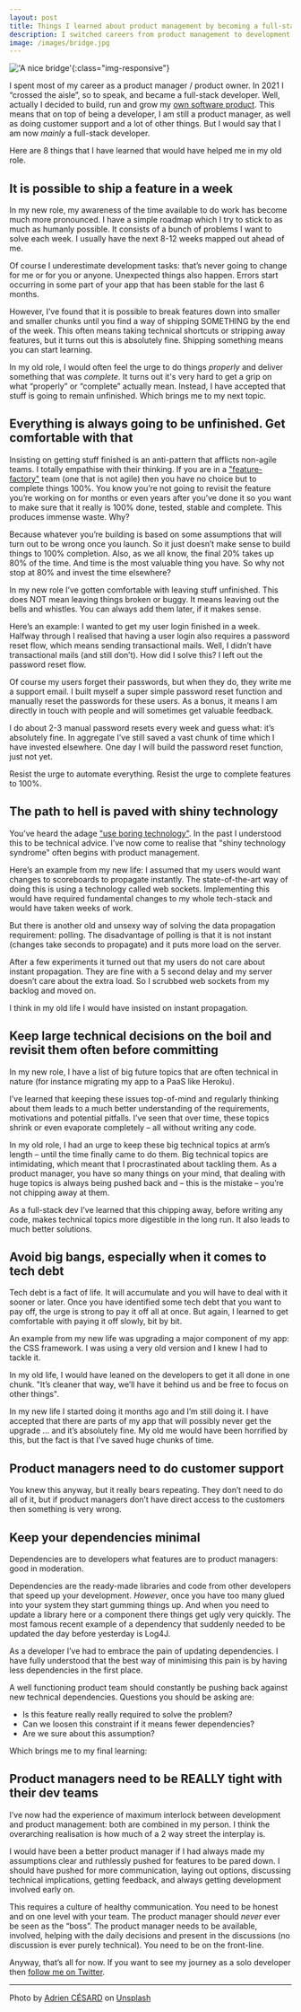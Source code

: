```yaml
---
layout: post
title: Things I learned about product management by becoming a full-stack developer 
description: I switched careers from product management to development. Here's what I learned.
image: /images/bridge.jpg
---
```


!['A nice bridge'](/images/bridge.jpg){:class="img-responsive"}

I spent most of my career as a product manager / product owner. In 2021 I “crossed the aisle”, so to speak, and became a full-stack developer. Well, actually I decided to build, run and grow my [own software product](https://keepthescore.co). This means that on top of being a developer, I am still a product manager, as well as doing customer support and a lot of other things. But I would say that I am now _mainly_ a full-stack developer.

Here are 8 things that I have learned that would have helped me in my old role.

## It is possible to ship a feature in a week
In my new role, my awareness of the time available to do work has become much more pronounced. I have a simple roadmap which I try to stick to as much as humanly possible. It consists of a bunch of problems I want to solve each week. I usually have the next 8-12 weeks mapped out ahead of me.

Of course I underestimate development tasks: that’s never going to change for me or for you or anyone. Unexpected things also happen. Errors start occurring in some part of your app that has been stable for the last 6 months.

However, I’ve found that it is possible to break features down into smaller and smaller chunks until you find a way of shipping SOMETHING by the end of the week. This often means taking technical shortcuts or stripping away features, but it turns out this is absolutely fine. Shipping something means you can start learning.

In my old role, I would often feel the urge to do things _properly_ and deliver something that was _complete_. It turns out it's very hard to get a grip on what “properly” or “complete” actually mean. Instead, I have accepted that stuff is going to remain unfinished. Which brings me to my next topic.

## Everything is always going to be unfinished. Get comfortable with that
Insisting on getting stuff finished is an anti-pattern that afflicts non-agile teams. I totally empathise with their thinking. If you are in a ["feature-factory"](https://cutle.fish/blog/12-signs-youre-working-in-a-feature-factory) team (one that is not agile) then you have no choice but to complete things 100%. You know you’re not going to revisit the feature you’re working on for months or even years after you’ve done it so you want to make sure that it really is 100% done, tested, stable and complete. This produces immense waste. Why?

Because whatever you’re building is based on some assumptions that will turn out to be wrong once you launch. So it just doesn’t make sense to build things to 100% completion. Also, as we all know, the final 20% takes up 80% of the time. And time is the most valuable thing you have. So why not stop at 80% and invest the time elsewhere?

In my new role I’ve gotten comfortable with leaving stuff unfinished. This does NOT mean leaving things broken or buggy. It means leaving out the bells and whistles. You can always add them later, if it makes sense.

Here’s an example: I wanted to get my user login finished in a week. Halfway through I realised that having a user login also requires a password reset flow, which means sending transactional mails. Well, I didn’t have transactional mails (and still don’t). How did I solve this? I left out the password reset flow. 

Of course my users forget their passwords, but when they do, they write me a support email. I built myself a super simple password reset function and manually reset the passwords for these users. As a bonus, it means I am directly in touch with people and will sometimes get valuable feedback.

I do about 2-3 manual password resets every week and guess what: it’s absolutely fine. In aggregate I’ve still saved a vast chunk of time which I have invested elsewhere. One day I will build the password reset function, just not yet.

Resist the urge to automate everything. Resist the urge to complete features to 100%. 

## The path to hell is paved with shiny technology
You’ve heard the adage ["use boring technology"](http://boringtechnology.club). In the past I understood this to be technical advice. I’ve now come to realise that "shiny technology syndrome" often begins with product management. 

Here’s an example from my new life: I assumed that my users would want changes to scoreboards to propagate instantly. The state-of-the-art way of doing this is using a technology called web sockets. Implementing this would have required fundamental changes to my whole tech-stack and would have taken weeks of work.

But there is another old and unsexy way of solving the data propagation requirement: polling. The disadvantage of polling is that it is not instant (changes take seconds to propagate) and it puts more load on the server.

After a few experiments it turned out that my users do not care about instant propagation. They are fine with a 5 second delay and my server doesn’t care about the extra load. So I 
scrubbed web sockets from my backlog and moved on.

I think in my old life I would have insisted on instant propagation. 

## Keep large technical decisions on the boil and revisit them often before committing
In my new role, I have a list of big future topics that are often technical in nature (for instance migrating my app to a PaaS like Heroku).

I’ve learned that keeping these issues top-of-mind and regularly thinking about them leads to a much better understanding of the requirements, motivations and potential pitfalls. I’ve seen that over time, these topics shrink or even evaporate completely – all without writing any code.

In my old role, I had an urge to keep these big technical topics at arm’s length – until the time finally came to do them. Big technical topics are intimidating, which meant that I procrastinated about tackling them. As a product manager, you have so many things on your mind, that dealing with huge topics is always being pushed back and – this is the mistake – you’re not chipping away at them. 

As a full-stack dev I’ve learned that this chipping away, before writing any code, makes technical topics more digestible in the long run. It also leads to much better solutions.

## Avoid big bangs, especially when it comes to tech debt
Tech debt is a fact of life. It will accumulate and you will have to deal with it sooner or later. Once you have identified some tech debt that you want to pay off, the urge is strong to pay it off all at once. But again, I learned to get comfortable with paying it off slowly, bit by bit.

An example from my new life was upgrading a major component of my app: the CSS framework. I was using a very old version and I knew I had to tackle it.

In my old life, I would have leaned on the developers to get it all done in one chunk. "It’s cleaner that way, we’ll have it behind us and be free to focus on other things".

In my new life I started doing it months ago and I’m still doing it. I have accepted that there are parts of my app that will possibly never get the upgrade … and it’s absolutely fine. My old me would have been horrified by this, but the fact is that I’ve saved huge chunks of time. 

## Product managers need to do customer support
You knew this anyway, but it really bears repeating. They don’t need to do all of it, but if product managers don’t have direct access to the customers then something is very wrong.

## Keep your dependencies minimal
Dependencies are to developers what features are to product managers: good in moderation.

Dependencies are the ready-made libraries and code from other developers that speed up your development. _However_, once you have too many glued into your system they start gumming things up. And when you need to update a library here or a component there things get ugly very quickly. The most famous recent example of a dependency that suddenly needed to be updated the day before yesterday is Log4J.

As a developer I’ve had to embrace the pain of updating dependencies. I have fully understood that the best way of minimising this pain is by having less dependencies in the first place. 

A well functioning product team should constantly be pushing back against new technical dependencies. Questions you should be asking are:
 
* Is this feature really really required to solve the problem?
* Can we loosen this constraint if it means fewer dependencies?
* Are we sure about this assumption?

Which brings me to my final learning:

## Product managers need to be REALLY tight with their dev teams 
I’ve now had the experience of maximum interlock between development and product management: both are combined in my person. I think the overarching realisation is how much of a 2 way street the interplay is.

I would have been a better product manager if I had always made my assumptions clear and ruthlessly pushed for features to be pared down. I should have pushed for more communication, laying out options, discussing technical implications, getting feedback, and always getting development involved early on.

This requires a culture of healthy communication. You need to be honest and on one level with your team. The product manager should _never_ ever be seen as the “boss”. The product manager needs to be available, involved, helping with the daily decisions and present in the discussions (no discussion is ever purely technical). You need to be on the front-line.

Anyway, that’s all for now. If you want to see my journey as a solo developer then [follow me on Twitter](https://twitter.com/wrede).

---
Photo by <a href="https://unsplash.com/@adriencesard?utm_source=unsplash&utm_medium=referral&utm_content=creditCopyText">Adrien CÉSARD</a> on <a href="https://unsplash.com/s/photos/bridge?utm_source=unsplash&utm_medium=referral&utm_content=creditCopyText">Unsplash</a>
  